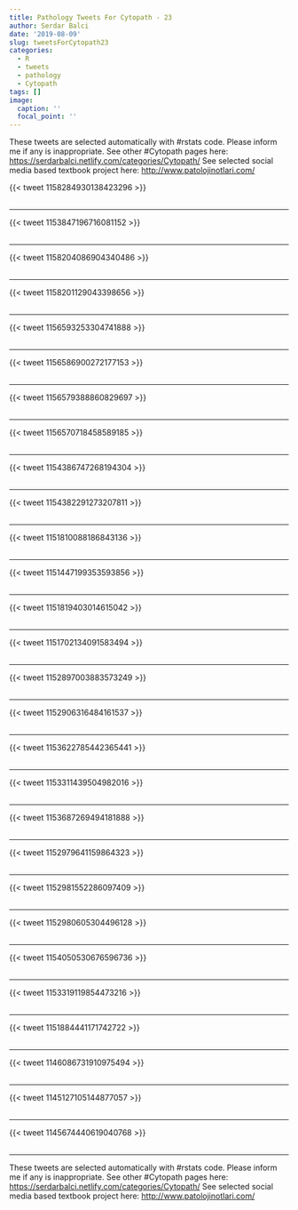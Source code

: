```yaml
---
title: Pathology Tweets For Cytopath - 23
author: Serdar Balci
date: '2019-08-09'
slug: tweetsForCytopath23
categories:
  - R
  - tweets
  - pathology
  - Cytopath
tags: []
image:
  caption: ''
  focal_point: ''
---
```



These tweets are selected automatically with #rstats code. Please inform me if any is inappropriate.
See other #Cytopath pages here: https://serdarbalci.netlify.com/categories/Cytopath/ 
See selected social media based textbook project here: http://www.patolojinotlari.com/

{{< tweet 1158284930138423296 >}}
<br>
<br>
<hr>
{{< tweet 1153847196716081152 >}}
<br>
<br>
<hr>
{{< tweet 1158204086904340486 >}}
<br>
<br>
<hr>
{{< tweet 1158201129043398656 >}}
<br>
<br>
<hr>
{{< tweet 1156593253304741888 >}}
<br>
<br>
<hr>
{{< tweet 1156586900272177153 >}}
<br>
<br>
<hr>
{{< tweet 1156579388860829697 >}}
<br>
<br>
<hr>
{{< tweet 1156570718458589185 >}}
<br>
<br>
<hr>
{{< tweet 1154386747268194304 >}}
<br>
<br>
<hr>
{{< tweet 1154382291273207811 >}}
<br>
<br>
<hr>
{{< tweet 1151810088186843136 >}}
<br>
<br>
<hr>
{{< tweet 1151447199353593856 >}}
<br>
<br>
<hr>
{{< tweet 1151819403014615042 >}}
<br>
<br>
<hr>
{{< tweet 1151702134091583494 >}}
<br>
<br>
<hr>
{{< tweet 1152897003883573249 >}}
<br>
<br>
<hr>
{{< tweet 1152906316484161537 >}}
<br>
<br>
<hr>
{{< tweet 1153622785442365441 >}}
<br>
<br>
<hr>
{{< tweet 1153311439504982016 >}}
<br>
<br>
<hr>
{{< tweet 1153687269494181888 >}}
<br>
<br>
<hr>
{{< tweet 1152979641159864323 >}}
<br>
<br>
<hr>
{{< tweet 1152981552286097409 >}}
<br>
<br>
<hr>
{{< tweet 1152980605304496128 >}}
<br>
<br>
<hr>
{{< tweet 1154050530676596736 >}}
<br>
<br>
<hr>
{{< tweet 1153319119854473216 >}}
<br>
<br>
<hr>
{{< tweet 1151884441171742722 >}}
<br>
<br>
<hr>
{{< tweet 1146086731910975494 >}}
<br>
<br>
<hr>
{{< tweet 1145127105144877057 >}}
<br>
<br>
<hr>
{{< tweet 1145674440619040768 >}}
<br>
<br>
<hr>


These tweets are selected automatically with #rstats code. Please inform me if any is inappropriate.
See other #Cytopath pages here: https://serdarbalci.netlify.com/categories/Cytopath/ 
See selected social media based textbook project here: http://www.patolojinotlari.com/
